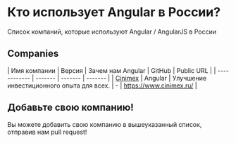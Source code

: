 # Кто использует Angular в России?
Список компаний, которые используют Angular / AngularJS в России

## Companies

| Имя компании | Версия | Зачем нам Angular | GitHub | Public URL |
| ------------ | ------- | ------- | ------- |
| [Cinimex](https://www.cinimex.ru/) | Angular | Улучшение инвестиционного опыта для всех. | - | https://www.cinimex.ru/ |

## Добавьте свою компанию!

Вы можете добавить свою компанию в вышеуказанный список, отправив нам pull request!
